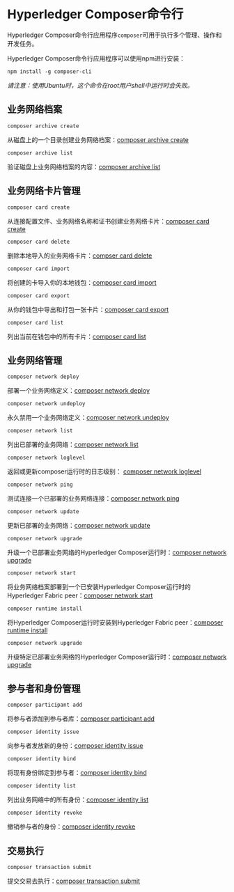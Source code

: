 # Hyperledger Composer命令行

Hyperledger Composer命令行应用程序`composer`可用于执行多个管理、操作和开发任务。

Hyperledger Composer命令行应用程序可以使用npm进行安装：

`npm install -g composer-cli`

*请注意：使用Ubuntu时，这个命令在root用户shell中运行时会失败。*

## 业务网络档案

`composer archive create`

从磁盘上的一个目录创建业务网络档案：[composer archive create](https://hyperledger.github.io/composer/reference/composer.archive.create.html)

`composer archive list`

验证磁盘上业务网络档案的内容：[composer archive list](https://hyperledger.github.io/composer/reference/composer.archive.list.html)

## 业务网络卡片管理

`composer card create`

从连接配置文件、业务网络名称和证书创建业务网络卡片：[composer card create](https://hyperledger.github.io/composer/reference/composer.card.create.html)

`composer card delete`

删除本地导入的业务网络卡片：[compser card delete](https://hyperledger.github.io/composer/reference/composer.card.delete.html)

`composer card import`

将创建的卡导入你的本地钱包：[composer card import](https://hyperledger.github.io/composer/reference/composer.card.import.html)

`composer card export`

从你的钱包中导出和打包一张卡片：[composer card export](https://hyperledger.github.io/composer/reference/composer.card.export.html)

`composer card list`

列出当前在钱包中的所有卡片：[composer card list](https://hyperledger.github.io/composer/reference/composer.card.list.html)

## 业务网络管理

`composer network deploy`

部署一个业务网络定义：[composer network deploy](https://hyperledger.github.io/composer/reference/composer.network.deploy.html)

`composer network undeploy`

永久禁用一个业务网络定义：[composer network undeploy](https://hyperledger.github.io/composer/reference/composer.network.undeploy.html)

`composer network list`

列出已部署的业务网络：[composer network list](https://hyperledger.github.io/composer/reference/composer.network.list.html)

`composer network loglevel`

返回或更新composer运行时的日志级别： [composer network loglevel](https://hyperledger.github.io/composer/reference/composer.network.logLevel.html)

`composer network ping`

测试连接一个已部署的业务网络连接：[composer network ping](https://hyperledger.github.io/composer/reference/composer.network.ping.html)

`composer network update`

更新已部署的业务网络：[composer network update](https://hyperledger.github.io/composer/reference/composer.network.update.html)

`composer network upgrade`

升级一个已部署业务网络的Hyperledger Composer运行时：[composer network upgrade](https://hyperledger.github.io/composer/reference/composer.network.upgrade.html)

`composer network start`

将业务网络档案部署到一个已安装Hyperledger Composer运行时的Hyperledger Fabric peer：[composer network start](https://hyperledger.github.io/composer/reference/composer.network.start.html)

`composer runtime install`

将Hyperledger Composer运行时安装到Hyperledger Fabric peer：[composer runtime install](https://hyperledger.github.io/composer/reference/composer.runtime.install.html)

`composer network upgrade`

升级特定已部署业务网络的Hyperledger Composer运行时：[composer network upgrade](https://hyperledger.github.io/composer/reference/composer.network.upgrade.html)

## 参与者和身份管理

`composer participant add`

将参与者添加到参与者库：[composer participant add](https://hyperledger.github.io/composer/reference/composer.participant.add.html)

`composer identity issue`

向参与者发放新的身份：[composer identity issue](https://hyperledger.github.io/composer/reference/composer.identity.issue.html)

`composer identity bind`

将现有身份绑定到参与者：[composer identity bind](https://hyperledger.github.io/composer/reference/composer.identity.bind.html)

`composer identity list`

列出业务网络中的所有身份：[composer identity list](https://hyperledger.github.io/composer/reference/composer.identity.list.html)

`composer identity revoke`

撤销参与者的身份：[composer identity revoke](https://hyperledger.github.io/composer/reference/composer.identity.revoke.html)

## 交易执行

`composer transaction submit`

提交交易去执行：[composer transaction submit](https://hyperledger.github.io/composer/reference/composer.transaction.submit.html)

